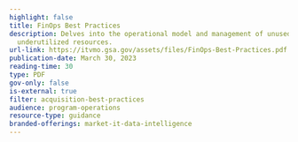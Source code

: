```yaml
---
highlight: false
title: FinOps Best Practices
description: Delves into the operational model and management of unused or
  underutilized resources.
url-link: https://itvmo.gsa.gov/assets/files/FinOps-Best-Practices.pdf
publication-date: March 30, 2023
reading-time: 30
type: PDF
gov-only: false
is-external: true
filter: acquisition-best-practices
audience: program-operations
resource-type: guidance
branded-offerings: market-it-data-intelligence
---
```

